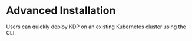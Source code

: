 # Advanced Installation
Users can quickly deploy KDP on an existing Kubernetes cluster using the CLI.

